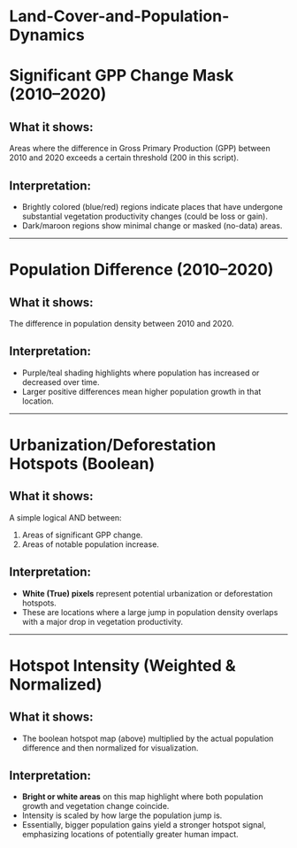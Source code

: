 # Land-Cover-and-Population-Dynamics

# Significant GPP Change Mask (2010–2020)

## What it shows:
Areas where the difference in Gross Primary Production (GPP) between 2010 and 2020 exceeds a certain threshold (200 in this script).

## Interpretation:
- Brightly colored (blue/red) regions indicate places that have undergone substantial vegetation productivity changes (could be loss or gain).
- Dark/maroon regions show minimal change or masked (no-data) areas.

---

# Population Difference (2010–2020)

## What it shows:
The difference in population density between 2010 and 2020.

## Interpretation:
- Purple/teal shading highlights where population has increased or decreased over time.
- Larger positive differences mean higher population growth in that location.

---

# Urbanization/Deforestation Hotspots (Boolean)

## What it shows:
A simple logical AND between:
1. Areas of significant GPP change.
2. Areas of notable population increase.

## Interpretation:
- **White (True) pixels** represent potential urbanization or deforestation hotspots.
- These are locations where a large jump in population density overlaps with a major drop in vegetation productivity.

---

# Hotspot Intensity (Weighted & Normalized)

## What it shows:
- The boolean hotspot map (above) multiplied by the actual population difference and then normalized for visualization.

## Interpretation:
- **Bright or white areas** on this map highlight where both population growth and vegetation change coincide.
- Intensity is scaled by how large the population jump is.
- Essentially, bigger population gains yield a stronger hotspot signal, emphasizing locations of potentially greater human impact.
